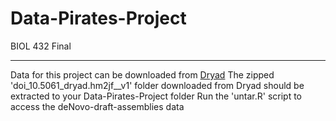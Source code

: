 # Data-Pirates-Project
BIOL 432 Final
***
Data for this project can be downloaded from [Dryad](https://datadryad.org/stash/dataset/doi:10.5061%2Fdryad.hm2jf) 
The zipped 'doi_10.5061_dryad.hm2jf__v1' folder downloaded from Dryad should be extracted to your Data-Pirates-Project folder 
Run the 'untar.R' script to access the deNovo-draft-assemblies data
